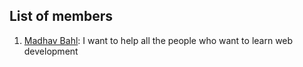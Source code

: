 ## List of members

1. [Madhav Bahl](https://github.com/MadhavBahlMD): I want to help all the people who want to learn web development